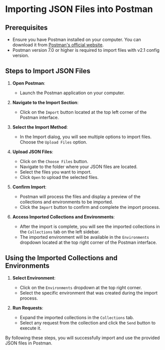 # Importing JSON Files into Postman

## Prerequisites
- Ensure you have Postman installed on your computer. You can download it from [Postman's official website](https://www.postman.com/downloads/).
- Postman version 7.0 or higher is required to import files with v2.1 config version.

## Steps to Import JSON Files

1. **Open Postman**:
   - Launch the Postman application on your computer.

2. **Navigate to the Import Section**:
   - Click on the `Import` button located at the top left corner of the Postman interface.

3. **Select the Import Method**:
   - In the Import dialog, you will see multiple options to import files. Choose the `Upload Files` option.

4. **Upload JSON Files**:
   - Click on the `Choose Files` button.
   - Navigate to the folder where your JSON files are located.
   - Select the files you want to import.
   - Click `Open` to upload the selected files.

5. **Confirm Import**:
   - Postman will process the files and display a preview of the collections and environments to be imported.
   - Click the `Import` button to confirm and complete the import process.

6. **Access Imported Collections and Environments**:
   - After the import is complete, you will see the imported collections in the `Collections` tab on the left sidebar.
   - The imported environment will be available in the `Environments` dropdown located at the top right corner of the Postman interface.

## Using the Imported Collections and Environments

1. **Select Environment**:
   - Click on the `Environments` dropdown at the top right corner.
   - Select the specific environment that was created during the import process.

2. **Run Requests**:
   - Expand the imported collections in the `Collections` tab.
   - Select any request from the collection and click the `Send` button to execute it.

By following these steps, you will successfully import and use the provided JSON files in Postman.
